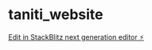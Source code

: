 # taniti_website

[Edit in StackBlitz next generation editor ⚡️](https://stackblitz.com/~/github.com/NehemiahBrown/taniti_website)